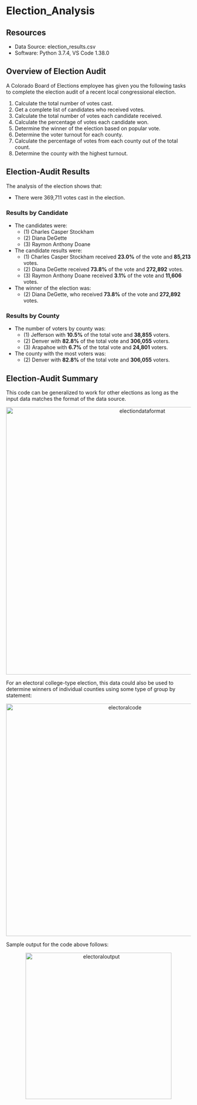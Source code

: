 # Election_Analysis

## Resources
- Data Source: election_results.csv
- Software: Python 3.7.4, VS Code 1.38.0

## Overview of Election Audit
A Colorado Board of Elections employee has given you the following tasks to complete the election audit of a recent local congressional election.

1.  Calculate the total number of votes cast.
2.  Get a complete list of candidates who received votes.
3.  Calculate the total number of votes each candidate received.
4.  Calculate the percentage of votes each candidate won.
5.  Determine the winner of the election based on popular vote.
6.  Determine the voter turnout for each county.
7.  Calculate the percentage of votes from each county out of the total count.
8.  Determine the county with the highest turnout.

## Election-Audit Results
The analysis of the election shows that:
- There were 369,711 votes cast in the election.
### Results by Candidate
- The candidates were:
    - (1) Charles Casper Stockham
    - (2) Diana DeGette
    - (3) Raymon Anthony Doane
- The candidate results were:
    - (1) Charles Casper Stockham received **23.0%** of the vote and **85,213** votes.
    - (2) Diana DeGette received **73.8%** of the vote and **272,892** votes.
    - (3) Raymon Anthony Doane received **3.1%** of the vote and **11,606** votes.
- The winner of the election was:
    - (2) Diana DeGette, who received **73.8%** of the vote and **272,892** votes.
### Results by County
- The number of voters by county was:
    - (1) Jefferson with **10.5%** of the total vote and **38,855** voters.
    - (2) Denver with **82.8%** of the total vote and **306,055** voters.
    - (3) Arapahoe with **6.7%** of the total vote and **24,801** voters.
- The county with the most voters was:   
    - (2) Denver with **82.8%** of the total vote and **306,055** voters.

## Election-Audit Summary
This code can be generalized to work for other elections as long as the input data matches the format of the data source.
<p align="center">
  <img width="727" alt="electiondataformat" src="https://user-images.githubusercontent.com/84994321/124547200-a2e10200-dde0-11eb-8261-276d3955c815.png">
</p>
For an electoral college-type election, this data could also be used to determine winners of individual counties using some type of group by statement:
<p align="center">
    <img width="632" alt="electoralcode" src="https://user-images.githubusercontent.com/84994321/124655087-3869a980-de54-11eb-83e5-030b214d87b6.png">
</p>
Sample output for the code above follows:
<p align="center">
    <img width="398" alt="electoraloutput" src="https://user-images.githubusercontent.com/84994321/124654771-d01ac800-de53-11eb-9ec1-2713a73b681f.png">
</p>

